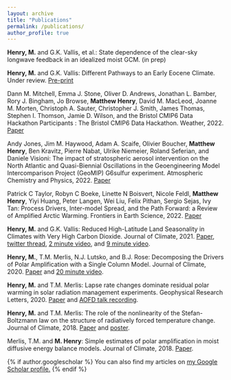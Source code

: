 ```yaml
---
layout: archive
title: "Publications"
permalink: /publications/
author_profile: true
---
```


**Henry, M.** and G.K. Vallis, et al.: State dependence of the clear-sky longwave feedback in an idealized moist GCM. (in prep)

**Henry, M.** and G.K. Vallis: Different Pathways to an Early Eocene Climate. Under review. [Pre-print](https://eartharxiv.org/repository/view/2798/)

Dann M. Mitchell, Emma J. Stone, Oliver D. Andrews, Jonathan L. Bamber, Rory J. Bingham, Jo Browse, **Matthew Henry**, David M. MacLeod, Joanne M. Morten, Christoph A. Sauter, Christopher J. Smith, James Thomas, Stephen I. Thomson, Jamie D. Wilson, and the Bristol CMIP6 Data Hackathon Participants : The Bristol CMIP6 Data Hackathon. Weather, 2022. [Paper](https://doi.org/10.1002/wea.4161)

Andy Jones, Jim M. Haywood, Adam A. Scaife, Olivier Boucher, **Matthew Henry**, Ben Kravitz, Pierre Nabat, Ulrike Niemeier, Roland Seferian, and Daniele Visioni: The impact of stratospheric aerosol intervention on the North Atlantic and Quasi-Biennial Oscillations in the Geoengineering Model Intercomparison Project (GeoMIP) G6sulfur experiment. Atmospheric Chemistry and Physics, 2022. [Paper](https://acp.copernicus.org/preprints/acp-2021-898/)

Patrick C Taylor, Robyn C Boeke, Linette N Boisvert, Nicole Feldl, **Matthew Henry**, Yiyi Huang, Peter Langen, Wei Liu, Felix Pithan, Sergio Sejas, Ivy Tan: Process Drivers, Inter-model Spread, and the Path Forward: a Review of Amplified Arctic Warming. Frontiers in Earth Science, 2022. [Paper](https://www.frontiersin.org/articles/10.3389/feart.2021.758361/full)

**Henry, M.** and G.K. Vallis: Reduced High-Latitude Land Seasonality in Climates with Very High Carbon Dioxide. Journal of Climate, 2021. [Paper](https://journals.ametsoc.org/view/journals/clim/aop/JCLI-D-21-0131.1/JCLI-D-21-0131.1.xml), [twitter thread](https://twitter.com/mattjohenry/status/1359523196819628033), [2 minute video](https://www.youtube.com/watch?v=BwKJQ6UwfNo), and [9 minute video](https://www.youtube.com/watch?v=d7QCXURkZYM).

**Henry, M.**, T.M. Merlis, N.J. Lutsko, and B.J. Rose: Decomposing the Drivers of Polar Amplification with a Single Column Model. Journal of Climate, 2020. [Paper](https://doi.org/10.1175/JCLI-D-20-0178.1) and [20 minute video](https://www.youtube.com/watch?v=Z3LjvFSqOwo).

**Henry, M.** and T.M. Merlis: Lapse rate changes dominate residual polar warming in solar radiation management experiments. Geophysical Research Letters, 2020. [Paper](https://doi.org/10.1029/2020GL087929) and <a href='https://www.youtube.com/watch?v=SnsH-4Nca9A'>AOFD talk recording</a>.

**Henry, M.** and T.M. Merlis: The role of the nonlinearity of the Stefan-Boltzmann law on the structure of radiatively forced temperature change. Journal of Climate, 2018. [Paper](https://doi.org/10.1175/JCLI-D-17-0603.1) and <a href='http://meteo.mcgill.ca/~mhenry/files/poster_henry_0617.pdf'>poster</a>.

Merlis, T.M. and **M. Henry**: Simple estimates of polar amplification in moist diffusive energy balance models. Journal of Climate, 2018. [Paper](https://doi.org/10.1175/JCLI-D-17-0578.1).

{% if author.googlescholar %}
  You can also find my articles on <u><a href="{{author.googlescholar}}">my Google Scholar profile</a>.</u>
{% endif %}
